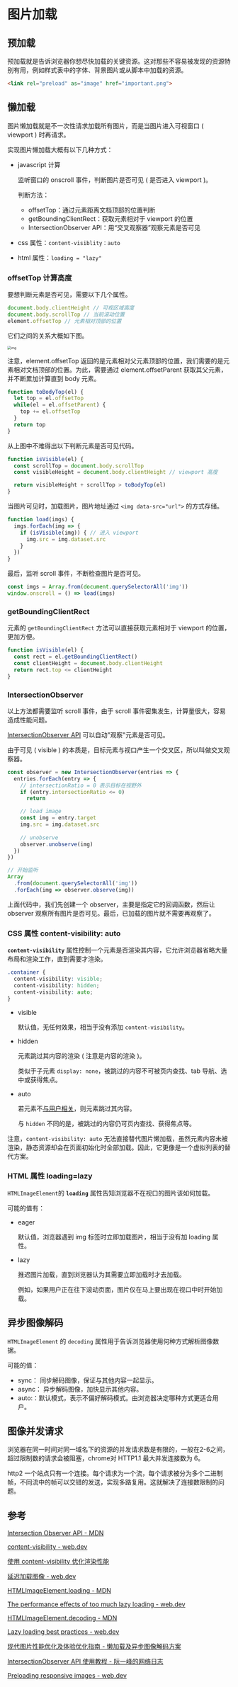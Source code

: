 # 图片加载

## 预加载

预加载就是告诉浏览器你想尽快加载的关键资源。这对那些不容易被发现的资源特别有用，例如样式表中的字体、背景图片或从脚本中加载的资源。

```html
<link rel="preload" as="image" href="important.png">
```

## 懒加载

图片懒加载就是不一次性请求加载所有图片，而是当图片进入可视窗口 ( viewport ) 时再请求。

实现图片懒加载大概有以下几种方式：

* javascript 计算
  
  监听窗口的 onscroll 事件，判断图片是否可见 ( 是否进入 viewport )。
  
  判断方法：
  
  * offsetTop：通过元素距离文档顶部的位置判断
  * getBoundingClientRect：获取元素相对于 viewport 的位置
  * IntersectionObserver API：用“交叉观察器”观察元素是否可见
  
* css 属性：`content-visiblity：auto`

* html 属性：`loading = "lazy"`

### offsetTop 计算高度

要想判断元素是否可见，需要以下几个属性。

```javascript
document.body.clientHeight // 可视区域高度
document.body.scrollTop // 当前滚动位置
element.offsetTop // 元素相对顶部的位置
```

它们之间的关系大概如下图。

<img src="https://pic1.zhimg.com/80/v2-af1ab0c5f34e468e8647135c1f9f51e4_1440w.webp" alt="img" style="zoom:50%;" />

注意，element.offsetTop 返回的是元素相对父元素顶部的位置，我们需要的是元素相对文档顶部的位置。为此，需要通过 element.offsetParent 获取其父元素，并不断累加计算直到 body 元素。

```javascript
function toBodyTop(el) {
  let top = el.offsetTop
  while(el = el.offsetParent) {
    top += el.offsetTop
  }
  return top
}
```

从上图中不难得出以下判断元素是否可见代码。

```javascript
function isVisible(el) {
  const scrollTop = document.body.scrollTop
  const visibleHeight = document.body.clientHeight // viewport 高度

  return visibleHeight + scrollTop > toBodyTop(el)
}
```

当图片可见时，加载图片，图片地址通过 `<img data-src="url">` 的方式存储。

```javascript
function load(imgs) {
  imgs.forEach(img => {
    if (isVisible(img)) { // 进入 viewport
      img.src = img.dataset.src
    }
  })
}
```

最后，监听 scroll 事件，不断检查图片是否可见。

```javascript
const imgs = Array.from(document.querySelectorAll('img'))
window.onscroll = () => load(imgs)
```

### getBoundingClientRect

元素的 `getBoundingClientRect` 方法可以直接获取元素相对于 viewport 的位置，更加方便。

```javascript
function isVisible(el) {
  const rect = el.getBoundingClientRect()
  const clientHeight = document.body.clientHeight
  return rect.top <= clientHeight
}
```

### IntersectionObserver

以上方法都需要监听 scroll 事件，由于 scroll 事件密集发生，计算量很大，容易造成性能问题。

[IntersectionObserver API](https://developer.mozilla.org/zh-CN/docs/Web/API/IntersectionObserver) 可以自动"观察"元素是否可见。

由于可见 ( visible ) 的本质是，目标元素与视口产生一个交叉区，所以叫做交叉观察器。

```javascript
const observer = new IntersectionObserver(entries => {
  entries.forEach(entry => {
    // intersectionRatio = 0 表示目标在视野外
    if (entry.intersectionRatio <= 0)
      return

    // load image
    const img = entry.target
    img.src = img.dataset.src
    
    // unobserve
    observer.unobserve(img)
  })
})

// 开始监听
Array
  .from(document.querySelectorAll('img'))
  .forEach(img => observer.observe(img))
```

上面代码中，我们先创建一个 observer，主要是指定它的回调函数，然后让 observer 观察所有图片是否可见。最后，已加载的图片就不需要再观察了。

### CSS 属性 content-visibility: auto

**`content-visibility`** 属性控制一个元素是否渲染其内容，它允许浏览器省略大量布局和渲染工作，直到需要才渲染。

```css
.container {
  content-visibility: visible;
  content-visibility: hidden;
  content-visibility: auto;
}
```

* visible

  默认值，无任何效果，相当于没有添加 `content-visibility`。

* hidden

  元素跳过其内容的渲染 ( 注意是内容的渲染 )。

  类似于子元素 `display: none`，被跳过的内容不可被页内查找、tab 导航、选中或获得焦点。

* auto

  若元素不[与用户相关](https://developer.mozilla.org/zh-CN/docs/Web/CSS/CSS_Containment#与用户相关)，则元素跳过其内容。
  
  与 `hidden` 不同的是，被跳过的内容仍可页内查找、获得焦点等。

注意，`content-visibility: auto` 无法直接替代图片懒加载，虽然元素内容未被渲染，静态资源却会在页面初始化时全部加载。因此，它更像是一个虚拟列表的替代方案。

### HTML 属性 loading=lazy

`HTMLImageElement`的 **`loading`** 属性告知浏览器不在视口的图片该如何加载。

可能的值有：

- eager

  默认值，浏览器遇到 img 标签时立即加载图片，相当于没有加 loading 属性。

- lazy

  推迟图片加载，直到浏览器认为其需要立即加载时才去加载。
  
  例如，如果用户正在往下滚动页面，图片仅在马上要出现在视口中时开始加载。

## 异步图像解码

`HTMLImageElement` 的 `decoding` 属性用于告诉浏览器使用何种方式解析图像数据。

可能的值：

- sync： 同步解码图像，保证与其他内容一起显示。
- async： 异步解码图像，加快显示其他内容。
- auto:：默认模式，表示不偏好解码模式。由浏览器决定哪种方式更适合用户。

## 图像并发请求

浏览器在同一时间对同一域名下的资源的并发请求数是有限的，一般在2-6之间，超过限制数的请求会被阻塞，chrome对 HTTP1.1 最大并发连接数为 6。

http2 一个站点只有一个连接。每个请求为一个流，每个请求被分为多个二进制帧，不同流中的帧可以交错的发送，实现多路复用。这就解决了连接数限制的问题。

## 参考

[Intersection Observer API - MDN](https://developer.mozilla.org/zh-CN/docs/Web/API/Intersection_Observer_API)

[content-visibility - web.dev](https://web.dev/content-visibility/)

[使用 content-visibility 优化渲染性能](https://github.com/chokcoco/iCSS/issues/185)

[延迟加载图像 - web.dev](https://web.dev/lazy-loading-images/)

[HTMLImageElement.loading - MDN](https://developer.mozilla.org/zh-CN/docs/Web/API/HTMLImageElement/loading)

[The performance effects of too much lazy loading - web.dev](https://web.dev/lcp-lazy-loading/)

[HTMLImageElement.decoding - MDN](https://developer.mozilla.org/zh-CN/docs/Web/API/HTMLImageElement/decoding)

[Lazy loading best practices - web.dev](https://web.dev/lazy-loading-best-practices/)

[现代图片性能优化及体验优化指南 - 懒加载及异步图像解码方案](https://juejin.cn/post/7204860462240170040)

[IntersectionObserver API 使用教程 - 阮一峰的网络日志](http://www.ruanyifeng.com/blog/2016/11/intersectionobserver_api.html)

[Preloading responsive images - web.dev](https://web.dev/preload-responsive-images/)

